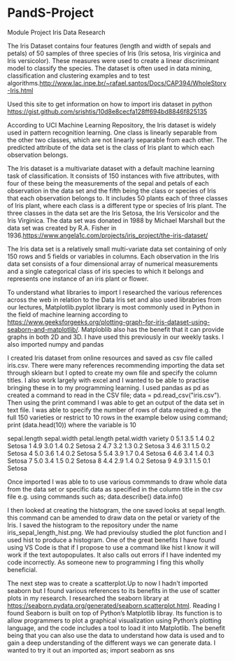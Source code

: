 # PandS-Project
Module Project
Iris Data Research

The Iris Dataset contains four features (length and width of sepals and petals) of 50 samples of three species of Iris (Iris setosa, Iris virginica and Iris versicolor). These measures were used to create a linear discriminant model to classify the species. The dataset is often used in data mining, classification and clustering examples and to test algorithms.http://www.lac.inpe.br/~rafael.santos/Docs/CAP394/WholeStory-Iris.html

Used this site to get information on how to import iris dataset in python https://gist.github.com/srishtis/10d8e8cecfa128ff694bd8846f825135

According to UCI Machine Learning Repository, the Iris dataset is widely used in pattern recognition learning. One class is linearly separable from the other two classes, which are not linearly separable from each other. The predicted attribute of the data set is the class of Iris plant to which each observation belongs.

The Iris dataset is a multivariate dataset with a default machine learning task of classification. It consists of 150 instances with five attributes, with four of these being the measurements of the sepal and petals of each observation in the data set and the fifth being the class or species of Iris that each observation belongs to. It includes 50 plants each of three classes of Iris plant, where each class is a different type or species of Iris plant. The three classes in the data set are the Iris Setosa, the Iris Versicolor and the Iris Virginica. The data set was donated in 1988 by Michael Marshall but the data set was created by R.A. Fisher in 1936.https://www.angela1c.com/projects/iris_project/the-iris-dataset/

The Iris data set is a relatively small multi-variate data set containing of only 150 rows and 5 fields or variables in columns. Each observation in the Iris data set consists of a four dimensional array of numerical measurements and a single categorical class of iris species to which it belongs and represents one instance of an iris plant or flower.


To understand what libraries to import I researched the various references across the web in relation to the Data Iris set and also used librabries from our lectures,
Matplotlib.pyplot library is most commonly used in Python in the field of machine learning according to https://www.geeksforgeeks.org/plotting-graph-for-iris-dataset-using-seaborn-and-matplotlib/. Matploblib also has the benefit that it can provide graphs in both 2D and 3D. I have used this previously in our weekly tasks. I also imported numpy and pandas

I created Iris dataset from online resources and saved as csv file called iris.csv. There were many references recommending importing the data set through sklearn but I opted to create my own file and specify the column titles. I also work largely with excel and I wanted to be able to practise bringing these in to my programming learning. I used pandas as pd as created a command to read in the CSV file; 
data = pd.read_csv("iris.csv"). 
Then using the print command I was able to get an output of the data set in text file. I was able to specify the number of rows of data required e.g. the full 150 varieties or restrict to 10 rows in the example below using command;
 print (data.head(10)) where the variable is 10

   sepal.length  sepal.width  petal.length  petal.width variety
0           5.1          3.5           1.4          0.2  Setosa
1           4.9          3.0           1.4          0.2  Setosa
2           4.7          3.2           1.3          0.2  Setosa
3           4.6          3.1           1.5          0.2  Setosa
4           5.0          3.6           1.4          0.2  Setosa
5           5.4          3.9           1.7          0.4  Setosa
6           4.6          3.4           1.4          0.3  Setosa
7           5.0          3.4           1.5          0.2  Setosa
8           4.4          2.9           1.4          0.2  Setosa
9           4.9          3.1           1.5          0.1  Setosa

Once imported I was able to to use various commmands to draw whole data from the data set or specific data as specified in the column title in the csv file e.g. using commands such as;
data.describe()
data.info() 

I then looked at creating the histogram, the one saved looks at sepal length. this command can be amended to draw data on the petal or variety of the Iris. I saved the histogram to the repository under the name iris_sepal_length_hist.png. We had previoulsy studied the plot function and I used hist to produce a histogram. One of the great benefits I have found using VS Code is that if I propose to use a command like hist I know it will work if the text autopopulates. It also calls out errors if I have indented my code incorrectly. As someone new to programming I fing this wholly beneficial.

The next step was to create a scatterplot.Up to now I hadn't imported seaborn but I found various references to its benefits in the use of scatter plots in my research. I researched the seaborn library at https://seaborn.pydata.org/generated/seaborn.scatterplot.html. Reading I found Seaborn is built on top of Python’s Matplotlib libray. Its function is to allow programmers to plot a graphical visualization using Python’s plotting language, and the code includes a tool to load it into Matplotlib. The benefit being that you can also use the data to understand how data is used and to gain a deep understanding of the different ways we can generate data. I wanted to try it out an imported as; import seaborn as sns